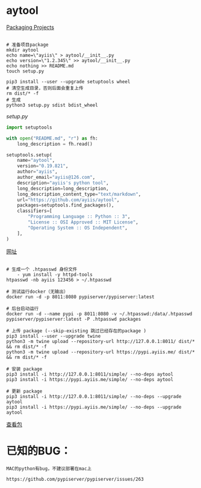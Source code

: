 # aytool

[Packaging Projects](https://packaging.python.org/tutorials/packaging-projects/)

```shell

# 准备项目package
mkdir aytool
echo name=\"ayiis\" > aytool/__init__.py
echo version=\"1.2.345\" >> aytool/__init__.py
echo nothing >> README.md
touch setup.py

pip3 install --user --upgrade setuptools wheel
# 清空生成目录，否则后面会重复上传
rm dist/* -f
# 生成
python3 setup.py sdist bdist_wheel

```

*setup.py*

```python
import setuptools

with open("README.md", "r") as fh:
    long_description = fh.read()

setuptools.setup(
    name="aytool",
    version="0.19.821",
    author="ayiis",
    author_email="ayiis@126.com",
    description="ayiis's python tool",
    long_description=long_description,
    long_description_content_type="text/markdown",
    url="https://github.com/ayiis/aytool",
    packages=setuptools.find_packages(),
    classifiers=[
        "Programming Language :: Python :: 3",
        "License :: OSI Approved :: MIT License",
        "Operating System :: OS Independent",
    ],
)
```

[网址](http://127.0.0.1:8011/)

```shell

# 生成一个 .htpasswd 身份文件
    - yum install -y httpd-tools
htpasswd -nb ayiis 123456 > ~/.htpasswd

# 测试运行docker（无输出）
docker run -d -p 8011:8080 pypiserver/pypiserver:latest

# 后台启动运行
docker run -d --name pypi -p 8011:8080 -v ~/.htpasswd:/data/.htpasswd pypiserver/pypiserver:latest -P .htpasswd packages

# 上传 package (--skip-existing 跳过已经存在的package )
pip3 install --user --upgrade twine
python3 -m twine upload --repository-url http://127.0.0.1:8011/ dist/* && rm dist/* -f
python3 -m twine upload --repository-url https://pypi.ayiis.me/ dist/* && rm dist/* -f

# 安装 package
pip3 install -i http://127.0.0.1:8011/simple/ --no-deps aytool
pip3 install -i https://pypi.ayiis.me/simple/ --no-deps aytool

# 更新 package
pip3 install -i http://127.0.0.1:8011/simple/ --no-deps --upgrade aytool
pip3 install -i https://pypi.ayiis.me/simple/ --no-deps --upgrade aytool

```

[查看包](http://127.0.0.1:8011/simple/aytool/)


# 已知的BUG：
    
    MAC的python有bug，不建议部署在mac上

    https://github.com/pypiserver/pypiserver/issues/263
